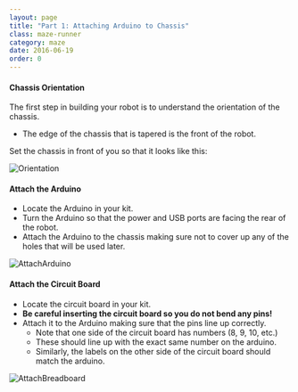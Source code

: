 ```yaml
---
layout: page
title: "Part 1: Attaching Arduino to Chassis"
class: maze-runner
category: maze
date: 2016-06-19
order: 0
---
```


#### Chassis Orientation

The first step in building your robot is to understand the orientation of the chassis.

* The edge of the chassis that is tapered is the front of the robot.

Set the chassis in front of you so that it looks like this:

![Orientation]({{site.baseurl}}/assets/mazerunner/orientation.jpg)

#### Attach the Arduino

* Locate the Arduino in your kit.
* Turn the Arduino so that the power and USB ports are facing the rear of the robot.
* Attach the Arduino to the chassis making sure not to cover up any of the holes that will be used later.

![AttachArduino]({{site.baseurl}}/assets/mazerunner/attach_arduino.jpg)

#### Attach the Circuit Board

* Locate the circuit board in your kit.
* **Be careful inserting the circuit board so you do not bend any pins!**
* Attach it to the Arduino making sure that the pins line up correctly.
    * Note that one side of the circuit board has numbers (8, 9, 10, etc.)
    * These should line up with the exact same number on the arduino.
    * Similarly, the labels on the other side of the circuit board should match the arduino.

![AttachBreadboard]({{site.baseurl}}/assets/mazerunner/attach_circuitboard.jpg)
    
